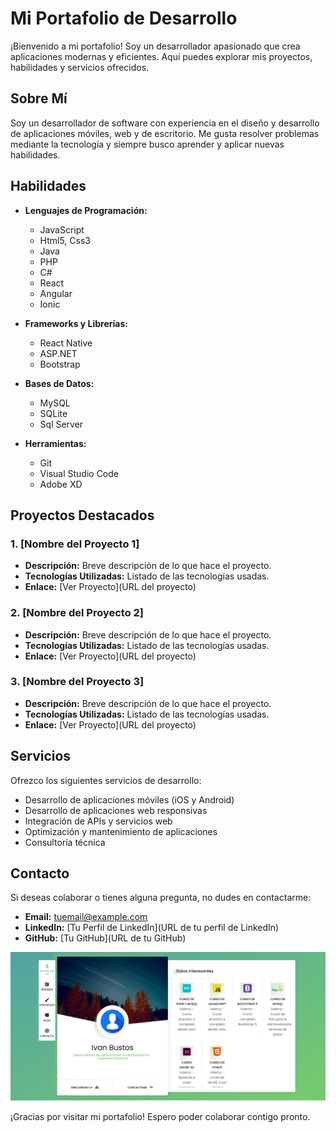 # Mi Portafolio de Desarrollo

¡Bienvenido a mi portafolio! Soy un desarrollador apasionado que crea aplicaciones modernas y eficientes. Aquí puedes explorar mis proyectos, habilidades y servicios ofrecidos.

## Sobre Mí

Soy un desarrollador de software con experiencia en el diseño y desarrollo de aplicaciones móviles, web y de escritorio. Me gusta resolver problemas mediante la tecnología y siempre busco aprender y aplicar nuevas habilidades.

## Habilidades

- **Lenguajes de Programación:**
  - JavaScript
  - Html5, Css3
  - Java
  - PHP
  - C#
  - React
  - Angular
  - Ionic

- **Frameworks y Librerías:**
  - React Native
  - ASP.NET
  - Bootstrap

- **Bases de Datos:**
  - MySQL
  - SQLite
  - Sql Server

- **Herramientas:**
  - Git
  - Visual Studio Code
  - Adobe XD

## Proyectos Destacados

### 1. **[Nombre del Proyecto 1]**
- **Descripción:** Breve descripción de lo que hace el proyecto.
- **Tecnologías Utilizadas:** Listado de las tecnologías usadas.
- **Enlace:** [Ver Proyecto](URL del proyecto)

### 2. **[Nombre del Proyecto 2]**
- **Descripción:** Breve descripción de lo que hace el proyecto.
- **Tecnologías Utilizadas:** Listado de las tecnologías usadas.
- **Enlace:** [Ver Proyecto](URL del proyecto)

### 3. **[Nombre del Proyecto 3]**
- **Descripción:** Breve descripción de lo que hace el proyecto.
- **Tecnologías Utilizadas:** Listado de las tecnologías usadas.
- **Enlace:** [Ver Proyecto](URL del proyecto)

## Servicios

Ofrezco los siguientes servicios de desarrollo:

- Desarrollo de aplicaciones móviles (iOS y Android)
- Desarrollo de aplicaciones web responsivas
- Integración de APIs y servicios web
- Optimización y mantenimiento de aplicaciones
- Consultoría técnica

## Contacto

Si deseas colaborar o tienes alguna pregunta, no dudes en contactarme:

- **Email:** [tuemail@example.com](mailto:tuemail@example.com)
- **LinkedIn:** [Tu Perfil de LinkedIn](URL de tu perfil de LinkedIn)
- **GitHub:** [Tu GitHub](URL de tu GitHub)

![Imgen de mi Portafolio](images/portafolio-1.jpg)

¡Gracias por visitar mi portafolio! Espero poder colaborar contigo pronto.